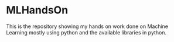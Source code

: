 # MLHandsOn
This is the repository showing my hands on work done on Machine Learning mostly using python and the available libraries in python.
